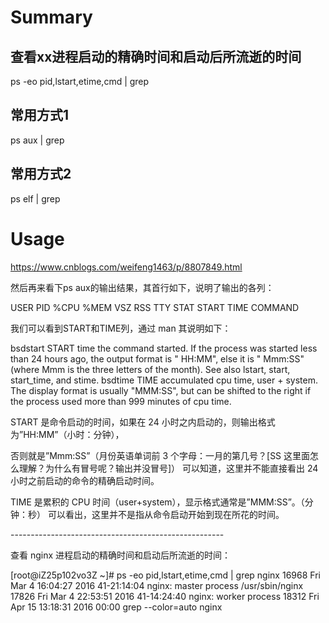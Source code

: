 # Summary

##  查看xx进程启动的精确时间和启动后所流逝的时间
ps -eo pid,lstart,etime,cmd | grep 
## 常用方式1
ps aux | grep 
## 常用方式2
ps elf | grep 




# Usage

https://www.cnblogs.com/weifeng1463/p/8807849.html

然后再来看下ps aux的输出结果，其首行如下，说明了输出的各列：

USER       PID %CPU %MEM    VSZ   RSS TTY      STAT START   TIME COMMAND 

我们可以看到START和TIME列，通过 man 其说明如下：

bsdstart    START     time the command started.   If the process was started less than 24 hours ago, the output format is " HH:MM",  else it is " Mmm:SS" (where Mmm is the three letters of the month).  See also lstart, start, start_time, and stime.  bsdtime     TIME      accumulated cpu time, user + system.   The display format is usually "MMM:SS",  but can be shifted to the right if the process used more than 999 minutes of cpu time.  

START 是命令启动的时间，如果在 24 小时之内启动的，则输出格式为”HH:MM”（小时：分钟），

否则就是”Mmm:SS”（月份英语单词前 3 个字母：一月的第几号？[SS 这里面怎么理解？为什么有冒号呢？输出并没冒号]） 可以知道，这里并不能直接看出 24 小时之前启动的命令的精确启动时间。

TIME 是累积的 CPU 时间（user+system），显示格式通常是”MMM:SS”。（分钟：秒） 可以看出，这里并不是指从命令启动开始到现在所花的时间。

\-----------------------------------------------------

查看 nginx 进程启动的精确时间和启动后所流逝的时间：

[root@iZ25p102vo3Z ~]# ps -eo pid,lstart,etime,cmd | grep nginx 16968 Fri Mar  4 16:04:27 2016 41-21:14:04 nginx: master process /usr/sbin/nginx 17826 Fri Mar  4 22:53:51 2016 41-14:24:40 nginx: worker process 18312 Fri Apr 15 13:18:31 2016       00:00 grep --color=auto nginx